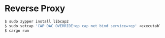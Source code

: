 # Reverse Proxy

```bash
$ sudo zypper install libcap2
$ sudo setcap 'CAP_DAC_OVERRIDE+ep cap_net_bind_service=+ep' <executable file>
$ cargo run
```